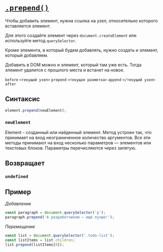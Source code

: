 # [`.prepend()`](../index.md)

Чтобы добавить элемент, нужна ссылка на узел, относительно которого вставляется элемент.

Для этого создайте элемент через `document.createElement` или используйте метод `querySelector`.

Кроме элемента, в который будем добавлять, нужно создать и элемент, который добавляем.

Добавить в DOM можно и элемент, который там уже есть. Тогда элемент удалится с прошлого места и встанет на новое.

`before` `<текущий узел>` `prepend` `<текущая разметка>` `append` `</текущий узел>` `after`

## Синтаксис

```js
element.prepend(newElement);
```

### `newElement`

Element - созданный или найденный элемент. Метод устроен так, что принимает на вход неограниченное количество аргументов. Все эти методы принимают на вход несколько параметров — элементов или текстовых блоков. Параметры перечисляются через запятую.

## Возвращает

### `undefined`

## Пример

_Добавление_

```js
const paragraph = document.querySelector('p');
paragraph.prepend('А разработчиком — ещё лучше!');
```

_Перемещение_

```js
const list = document.querySelector('.todo-list');
const listItems = list.children;
list.prepend(listItems[0]);
```
